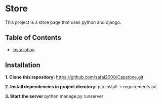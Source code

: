 # Store

This project is a store page that uses python and django.

## Table of Contents
- [Installation](#installation)

## Installation

**1. Clone this repository:**
 https://github.com/safal2000/Capstone.git

**2. Install dependencies in project directory:**
pip install -r requirements.txt

**3. Start the server**
python manage.py runserver
